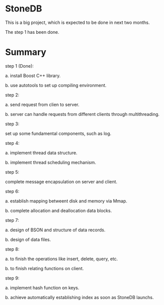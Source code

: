StoneDB
=======
This is a big project, which is expected to be done in next two months.

The step 1 has been done.

Summary
=======

step 1 (Done):

a. install Boost C++ library.

b. use autotools to set up compiling environment.


step 2:

a. send request from clien to server.

b. server can handle requests from different clients through multithreading.


step 3:

set up some fundamental components, such as log. 


step 4:

a. implement thread data structure.

b. implement thread scheduling mechanism.


step 5:

complete message encapsulation on server and client.


step 6:

a. establish mapping betweent disk and memory via Mmap.

b. complete allocation and deallocation data blocks.


step 7:

a. design of BSON and structure of data records.

b. design of data files.


step 8:

a. to finish the operations like insert, delete, query, etc.

b. to finish relating functions on client.


step 9:

a. implement hash function on keys.

b. achieve automatically establishing index as soon as StoneDB launchs.  
